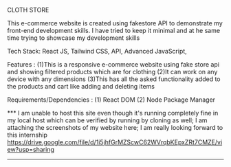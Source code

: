 CLOTH STORE

This e-commerce website is created using fakestore API to demonstrate my front-end development skills. I have tried to keep it minimal and at he same time trying to showcase my development skills 

Tech Stack:
React JS, Tailwind CSS, API, Advanced JavaScript, 

Features : 
(1)This is a responsive e-commerce website using fake store api and showing filtered products which are for clothing
(2)It can work on any device with any dimensions
(3)This has all the asked functionality added to the products and cart like adding and deleting items

Requirements/Dependencies :
(1) React DOM 
(2) Node Package Manager 

*** I am unable to host this site even though it's running completely fine in my local host which can be verified by running by cloning as well; I am attaching the screenshots of my website here; I am really looking forward to this internship 
https://drive.google.com/file/d/1i5jhfGrMZScwC62WVrqbKEpxZRt7CMZE/view?usp=sharing
***

